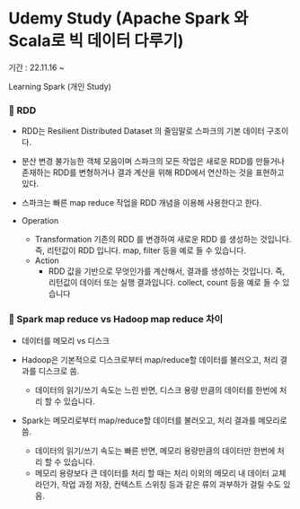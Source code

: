 # Udemy Study (Apache Spark 와 Scala로 빅 데이터 다루기)
기간 : 22.11.16 ~

Learning Spark (개인 Study)

### 🔹 RDD
- RDD는 Resilient Distributed Dataset 의 줄임말로 스파크의 기본 데이터 구조이다. 
- 분산 변경 불가능한 객체 모음이며 스파크의 모든 작업은 새로운 RDD를 만들거나 존재하는 RDD를 변형하거나 결과 계산을 위해 RDD에서 연산하는 것을 표현하고 있다. 
- 스파크는 빠른 map reduce 작업을 RDD 개념을 이용해 사용한다고 한다.

- Operation
  - Transformation
    기존의 RDD 를 변경하여 새로운 RDD 를 생성하는 것입니다. 즉, 리턴값이 RDD 입니다. map, filter 등을 예로 들 수 있습니다.
  - Action 
    - RDD 값을 기반으로 무엇인가를 계산해서, 결과를 생성하는 것입니다. 즉, 리턴값이 데이터 또는 실행 결과입니다. collect, count 등을 예로 들 수 있습니다

### 🔹 Spark map reduce vs Hadoop map reduce 차이
- 데이터를 메모리 vs 디스크 
- Hadoop은 기본적으로 디스크로부터 map/reduce할 데이터를 불러오고, 처리 결과를 디스크로 씀.
  - 데이터의 읽기/쓰기 속도는 느린 반면, 디스크 용량 만큼의 데이터를 한번에 처리 할 수 있습니다.

- Spark는 메모리로부터 map/reduce할 데이터를 불러오고, 처리 결과를 메모리로 씀.
  - 데이터의 읽기/쓰기 속도는 빠른 반면, 메모리 용량만큼의 데이터만 한번에 처리 할 수 있습니다.
  - 메모리 용량보다 큰 데이터를 처리 할 때는 처리 이외의 메모리 내 데이터 교체라던가, 작업 과정 저장, 컨텍스트 스위칭 등과 같은 류의 과부하가 걸릴 수도 있음.